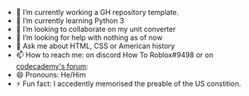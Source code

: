 - 🔭 I’m currently working a GH repository template.
- 🌱 I’m currently learning Python 3
- 👯 I’m looking to collaborate on my unit converter
- 🤔 I’m looking for help with nothing as of now
- 💬 Ask me about HTML, CSS or American history
- 📫 How to reach me: on discord How To Roblox#9498 or on [codecademy's forum](https://discuss.codecademy.com/u/ethanmastercoder/summary): 
- 😄 Pronouns: He/Him
- ⚡ Fun fact: I accedently memorised the preable of the US constition.
